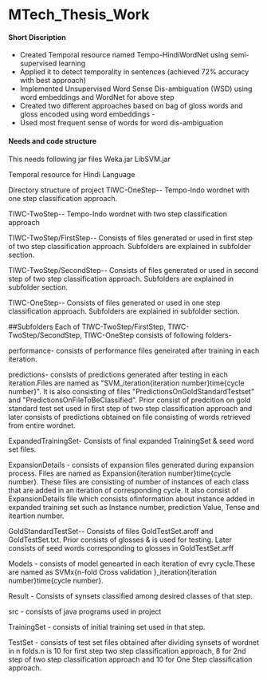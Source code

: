 # MTech_Thesis_Work

#### Short Discription 
- Created Temporal resource named Tempo-HindiWordNet using semi-supervised learning 
- Applied it to detect temporality in sentences (achieved 72% accuracy with best approach) 
- Implemented Unsupervised Word Sense Dis-ambiguation (WSD) using word embeddings and WordNet for above step 
- Created two different approaches based on bag of gloss words and gloss encoded using word embeddings -
- Used most frequent sense of words for word dis-ambiguation

#### Needs and code structure

This needs following jar files
Weka.jar
LibSVM.jar


Temporal resource for Hindi Language

Directory structure of project
TIWC-OneStep-- Tempo-Indo wordnet with one step classification approach.

TIWC-TwoStep-- Tempo-Indo wordnet with two step classification approach

TIWC-TwoStep/FirstStep-- Consists of files generated or used in first step of two step classification approach. Subfolders are explained in subfolder section.

TIWC-TwoStep/SecondStep-- Consists of files generated or used in second step of two step classification approach. Subfolders are explained in subfolder section.

TIWC-OneStep-- Consists of files generated or used in one step classification approach. Subfolders are explained in subfolder section.

##Subfolders Each of TIWC-TwoStep/FirstStep, TIWC-TwoStep/SecondStep, TIWC-OneStep consists of following folders-

performance- consists of performance files geneirated after training in each iteration.

predictions- consists of predictions generated after testing in each iteration.Files are named as "SVM_iteration{iteration number}time{cycle number}". It is also consisting of files "PredictionsOnGoldStandardTestset" and "PredictionsOnFileToBeClassified". Prior consist of predcition on gold standard test set used in first step of two step classification approach and later consists of predictions obtained on file consisting of words retrieved from entire wordnet.

ExpandedTrainingSet- Consists of final expanded TrainingSet & seed word set files.

ExpansionDetails - consists of expansion files generated during expansion process. Files are named as Expansion{iteration number}time{cycle number}. These files are consisting of number of instances of each class that are added in an iteration of corresponding cycle. It also consist of ExpansionDetails file which consists ofinformation about instance added in expanded training set such as Instance number, prediction Value, Tense and iteartion number.

GoldStandardTestSet-- Consists of files GoldTestSet.aroff and GoldTestSet.txt. Prior consists of glosses & is used for testing. Later consists of seed words corresponding to glosses in GoldTestSet.arff

Models - consists of model genearted in each iteration of evry cycle.These are named as SVMx{n-fold Cross validation }_iteration{iteration number}time{cycle number}.

Result - Consists of synsets classified among desired classes of that step.

src - consists of java programs used in project

TrainingSet - consists of initial training set used in that step.

TestSet - consists of test set files obtained after dividing synsets of wordnet in n folds.n is 10 for first step two step classification approach, 8 for 2nd step of two step classification approach and 10 for One Step classification approach.

